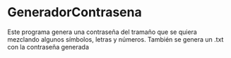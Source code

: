 # GeneradorContrasena
Este programa genera una contraseña del tramaño que se quiera mezclando algunos símbolos, letras y números. También se genera un .txt con la contraseña generada
